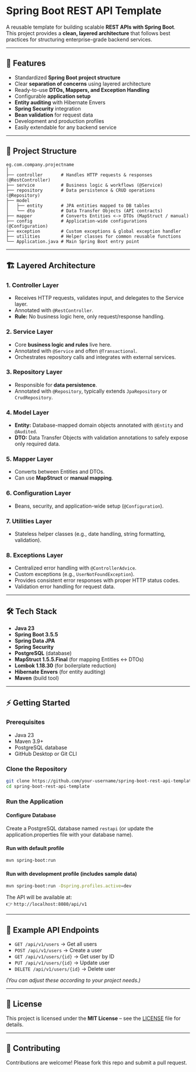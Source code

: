 # Spring Boot REST API Template

A reusable template for building scalable **REST APIs with Spring Boot**.  
This project provides a **clean, layered architecture** that follows best practices for structuring enterprise-grade backend services.

---

## 🚀 Features
- Standardized **Spring Boot project structure**
- Clear **separation of concerns** using layered architecture
- Ready-to-use **DTOs, Mappers, and Exception Handling**
- Configurable **application setup**
- **Entity auditing** with Hibernate Envers
- **Spring Security** integration
- **Bean validation** for request data
- Development and production profiles
- Easily extendable for any backend service

---

## 📂 Project Structure

```
eg.com.company.projectname
│
├── controller       # Handles HTTP requests & responses (@RestController)
├── service          # Business logic & workflows (@Service)
├── repository       # Data persistence & CRUD operations (@Repository)
├── model
│   ├── entity       # JPA entities mapped to DB tables
│   └── dto          # Data Transfer Objects (API contracts)
├── mapper           # Converts Entities <-> DTOs (MapStruct / manual)
├── config           # Application-wide configurations (@Configuration)
├── exception        # Custom exceptions & global exception handler
├── utilities        # Helper classes for common reusable functions
└── Application.java # Main Spring Boot entry point
```

---

## 🏗️ Layered Architecture

### 1. **Controller Layer**
- Receives HTTP requests, validates input, and delegates to the Service layer.  
- Annotated with `@RestController`.  
- **Rule:** No business logic here, only request/response handling.  

### 2. **Service Layer**
- Core **business logic and rules** live here.  
- Annotated with `@Service` and often `@Transactional`.  
- Orchestrates repository calls and integrates with external services.  

### 3. **Repository Layer**
- Responsible for **data persistence**.  
- Annotated with `@Repository`, typically extends `JpaRepository` or `CrudRepository`.  

### 4. **Model Layer**
- **Entity:** Database-mapped domain objects annotated with `@Entity` and `@Audited`.  
- **DTO:** Data Transfer Objects with validation annotations to safely expose only required data.  

### 5. **Mapper Layer**
- Converts between Entities and DTOs.  
- Can use **MapStruct** or **manual mapping**.  

### 6. **Configuration Layer**
- Beans, security, and application-wide setup (`@Configuration`).  

### 7. **Utilities Layer**
- Stateless helper classes (e.g., date handling, string formatting, validation).  

### 8. **Exceptions Layer**
- Centralized error handling with `@ControllerAdvice`.  
- Custom exceptions (e.g., `UserNotFoundException`).  
- Provides consistent error responses with proper HTTP status codes.  
- Validation error handling for request data.  

---

## 🛠️ Tech Stack
- **Java 23**  
- **Spring Boot 3.5.5**  
- **Spring Data JPA**  
- **Spring Security**  
- **PostgreSQL** (database)  
- **MapStruct 1.5.5.Final** (for mapping Entities ↔ DTOs)  
- **Lombok 1.18.30** (for boilerplate reduction)  
- **Hibernate Envers** (for entity auditing)  
- **Maven** (build tool)  

---

## ⚡ Getting Started

### Prerequisites
- Java 23  
- Maven 3.9+  
- PostgreSQL database  
- GitHub Desktop or Git CLI  

### Clone the Repository
```bash
git clone https://github.com/your-username/spring-boot-rest-api-template.git
cd spring-boot-rest-api-template
```

### Run the Application

#### Configure Database
Create a PostgreSQL database named `restapi` (or update the application.properties file with your database name).

#### Run with default profile
```bash
mvn spring-boot:run
```

#### Run with development profile (includes sample data)
```bash
mvn spring-boot:run -Dspring.profiles.active=dev
```

The API will be available at:  
👉 `http://localhost:8080/api/v1`

---

## 📌 Example API Endpoints
- `GET /api/v1/users` → Get all users  
- `POST /api/v1/users` → Create a user  
- `GET /api/v1/users/{id}` → Get user by ID  
- `PUT /api/v1/users/{id}` → Update user  
- `DELETE /api/v1/users/{id}` → Delete user  

*(You can adjust these according to your project needs.)*

---

## 📜 License
This project is licensed under the **MIT License** – see the [LICENSE](LICENSE) file for details.

---

## 🤝 Contributing
Contributions are welcome! Please fork this repo and submit a pull request.  
